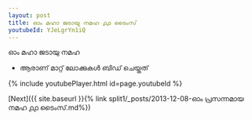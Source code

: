 ```yaml
---
layout: post
title: ഓം മഹാ ജടായു നമഹ ൧൧ ടൈംസ്
youtubeId: YJeLgrYn1iQ
---
```

 
 
 ഓം മഹാ ജടായു നമഹ 
 
 -  ആരാണ് മാറ്റ് ലോക്കുകൾ ബിഡ് ചെയ്തത് 
 
  
 
  
 
 
 
 
 
 


{% include youtubePlayer.html id=page.youtubeId %}
 
[Next]({{ site.baseurl }}{% link  split1/_posts/2013-12-08-ഓം പ്രസന്നമായ നമഹ ൧൧ ടൈംസ്.md%})
 
